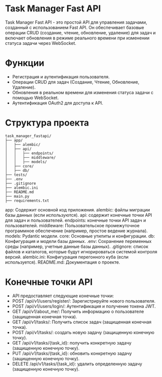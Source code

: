 # Task Manager Fast API

Task Manager Fast API - это простой API для управления задачами, созданный с использованием Fast API. Он обеспечивает базовые операции CRUD (создание, чтение, обновление, удаление) для задач и включает обновления в режиме реального времени при изменении статуса задачи через WebSocket.

# Функции
  
  - Регистрация и аутентификация пользователя.
  - Операции CRUD для задач (Создание, Чтение, Обновление, Удаление).
  - Обновления в реальном времени для изменения статуса задачи с помощью WebSocket.
  - Аутентификация OAuth2 для доступа к API.

# Структура проекта 
```
task_manager_fastapi/
├── app/
│   ├── alembic/
│   ├── api/
│   │   ├── endpoints/
│   │   ├── middleware/
│   │   ├── models/
│   ├── core/
│   ├── db/
├── tests/
├── .env
├── .gitignore
├── alembic.ini
├── README.md
├── main.py
├── requirements.txt
```


app: Содержит основной код приложения.
    alembic: файлы миграции базы данных (если используются).
    api: содержит конечные точки API для задач и пользователей.
        endpoints: конечные точки API задач и пользователей.
        middleware: Пользовательское промежуточное программное обеспечение (например, простое ведение журнала).
        models: Pydantic модели.
    core: Основные утилиты и конфигурации.
    db: Конфигурация и модели базы данных.
.env: Сохранение переменных среды (например, учетные данные базы данных).
.gitignore: список файлов и каталогов, которые будут игнорироваться системой контроля версий.
alembic.ini: Конфигурация перегонного куба (если используется).
README.md: Документация о проекте.

# Конечные точки API

 - API предоставляет следующие конечные точки:
 - POST /api/v1/users/register/: Зарегистрируйте нового пользователя.
 - POST /api/v1/users/login/: Аутентификация и получение токена JWT.
 - GET /api/v1/about_me/: Получить информацию о пользователе (защищенная конечная точка).
 - GET /api/v1/tasks/: Получить список задач (защищенная конечная точка).
 - POST /api/v1/tasks/: создать новую задачу (защищенную конечную точку).
 - GET /api/v1/tasks/{task_id}: получить конкретную задачу (защищенную конечную точку).
 - PUT /api/v1/tasks/{task_id}: обновить конкретную задачу (защищенную конечную точку).
 - DELETE /api/v1/tasks/{task_id}: удалить определенную задачу (защищенную конечную точку).

